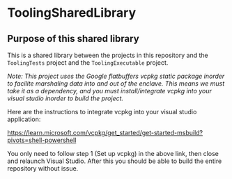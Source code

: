 ToolingSharedLibrary
================

Purpose of this shared library
------------
This is a shared library between the projects in this repository and
the `ToolingTests` project and the `ToolingExecutable` project.


*Note: This project uses the Google flatbuffers vcpkg static package inorder
to facilite marshaling data into and out of the enclave. This means we must take it as a dependency,
and you must install/integrate vcpkg into your visual studio inorder to build the project.*

Here are the instructions to integrate vcpkg into your visual studio application:

https://learn.microsoft.com/vcpkg/get_started/get-started-msbuild?pivots=shell-powershell

You only need to follow step 1 (Set up vcpkg) in the above link, then close and relaunch Visual Studio. After this
you should be able to build the entire repository without issue.
